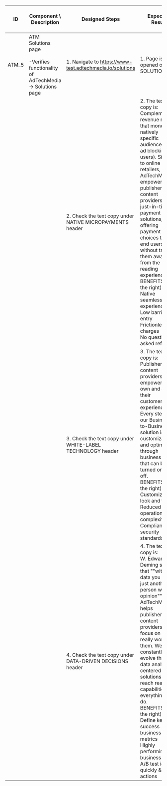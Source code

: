 | ID | Component \ <br> Description  | Designed Steps       |Expected Result     |	Created By \ <br> Last Updated |
| -- | -- | -- | -- | -- |
| ATM_5 | ATM Solutions page <br> <br>  -Verifies functionality of AdTechMedia -> Solutions page | 1. Navigate to https://www-test.adtechmedia.io/solutions | 1. Page is opened on SOLUTIONS   | Alexandr Urita \ <br> 15.06.2017 |
|       |       | 2. Check the text copy under NATIVE MICROPAYMENTS header  |      2. The text copy is:<br> Complementary revenue model that monetizes natively specific audiences (e.g. ad blocking users). Similar to online retailers, AdTechMedia empowers publishers and content providers with just-in-time payment solutions, offering payment choices to their end users without taking them away from the reading experience. <br> BENEFITS (on the right) <br> Native seamless experience <br> Low barrier of entry <br> Frictionless charges <br> No questions asked refunds |    |  
|       |       | 3. Check the text copy under WHITE-LABEL TECHNOLOGY header |       3. The text copy is: <br> Publishers and content providers are empowered to own and drive their customers' experience. Every step in our Business-to-Business solution is customizable and optimizable through business rules that can be turned on and off. <br> BENEFITS (on the right) <br> Customizable look and feel <br> Reduced operational complexity <br> Compliant with security standards |    |
|       |      | 4. Check the text copy under DATA-DRIVEN DECISIONS header |    4. The text copy is: <br> W. Edwards Deming says that ""without data you are just another person with an opinion"". AdTechMedia helps publishers and content providers to focus on what really works for them. We constantly evolve through data analytics centered solutions to reach realtime capabilities in everything we do. <br> BENEFITS (on the right) <br> Define key success business metrics <br> Highly performing business rules  <br> A/B test ideas quickly & take actions | |

